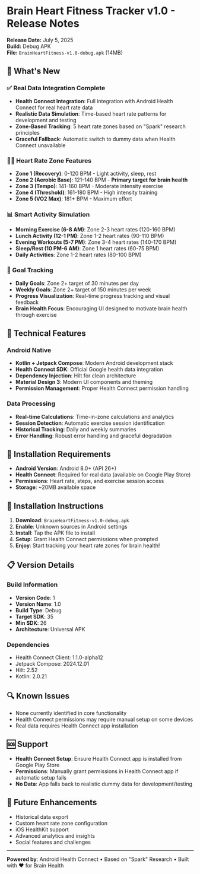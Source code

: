 # Brain Heart Fitness Tracker v1.0 - Release Notes

**Release Date:** July 5, 2025  
**Build:** Debug APK  
**File:** `BrainHeartFitness-v1.0-debug.apk` (14MB)

## 🎉 What's New

### ✅ Real Data Integration Complete
- **Health Connect Integration**: Full integration with Android Health Connect for real heart rate data
- **Realistic Data Simulation**: Time-based heart rate patterns for development and testing
- **Zone-Based Tracking**: 5 heart rate zones based on "Spark" research principles
- **Graceful Fallback**: Automatic switch to dummy data when Health Connect unavailable

### 🏃‍♂️ Heart Rate Zone Features
- **Zone 1 (Recovery)**: 0-120 BPM - Light activity, sleep, rest
- **Zone 2 (Aerobic Base)**: 121-140 BPM - **Primary target for brain health**
- **Zone 3 (Tempo)**: 141-160 BPM - Moderate intensity exercise
- **Zone 4 (Threshold)**: 161-180 BPM - High intensity training
- **Zone 5 (VO2 Max)**: 181+ BPM - Maximum effort

### 📊 Smart Activity Simulation
- **Morning Exercise (6-8 AM)**: Zone 2-3 heart rates (120-160 BPM)
- **Lunch Activity (12-1 PM)**: Zone 1-2 heart rates (90-110 BPM)
- **Evening Workouts (5-7 PM)**: Zone 3-4 heart rates (140-170 BPM)
- **Sleep/Rest (10 PM-6 AM)**: Zone 1 heart rates (60-75 BPM)
- **Daily Activities**: Zone 1-2 heart rates (80-100 BPM)

### 🎯 Goal Tracking
- **Daily Goals**: Zone 2+ target of 30 minutes per day
- **Weekly Goals**: Zone 2+ target of 150 minutes per week
- **Progress Visualization**: Real-time progress tracking and visual feedback
- **Brain Health Focus**: Encouraging UI designed to motivate brain health through exercise

## 🔧 Technical Features

### Android Native
- **Kotlin + Jetpack Compose**: Modern Android development stack
- **Health Connect SDK**: Official Google health data integration
- **Dependency Injection**: Hilt for clean architecture
- **Material Design 3**: Modern UI components and theming
- **Permission Management**: Proper Health Connect permission handling

### Data Processing
- **Real-time Calculations**: Time-in-zone calculations and analytics
- **Session Detection**: Automatic exercise session identification
- **Historical Tracking**: Daily and weekly summaries
- **Error Handling**: Robust error handling and graceful degradation

## 📱 Installation Requirements

- **Android Version**: Android 8.0+ (API 26+)
- **Health Connect**: Required for real data (available on Google Play Store)
- **Permissions**: Heart rate, steps, and exercise session access
- **Storage**: ~20MB available space

## 🚀 Installation Instructions

1. **Download**: `BrainHeartFitness-v1.0-debug.apk`
2. **Enable**: Unknown sources in Android settings
3. **Install**: Tap the APK file to install
4. **Setup**: Grant Health Connect permissions when prompted
5. **Enjoy**: Start tracking your heart rate zones for brain health!

## 📋 Version Details

### Build Information
- **Version Code**: 1
- **Version Name**: 1.0
- **Build Type**: Debug
- **Target SDK**: 35
- **Min SDK**: 26
- **Architecture**: Universal APK

### Dependencies
- Health Connect Client: 1.1.0-alpha12
- Jetpack Compose: 2024.12.01
- Hilt: 2.52
- Kotlin: 2.0.21

## 🔍 Known Issues
- None currently identified in core functionality
- Health Connect permissions may require manual setup on some devices
- Real data requires Health Connect app installation

## 🆘 Support
- **Health Connect Setup**: Ensure Health Connect app is installed from Google Play Store
- **Permissions**: Manually grant permissions in Health Connect app if automatic setup fails
- **No Data**: App falls back to realistic dummy data for development/testing

## 🔮 Future Enhancements
- Historical data export
- Custom heart rate zone configuration  
- iOS HealthKit support
- Advanced analytics and insights
- Social features and challenges

---

**Powered by**: Android Health Connect • Based on "Spark" Research • Built with ❤️ for Brain Health